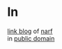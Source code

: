 ln
==

[link blog][ln] of [narf][]<br>
in [public domain][pub]

  [ln]:    http://ln.narf.pl/
  [narf]:  http://narf.pl/
  [pub]:   http://unlicense.org/
